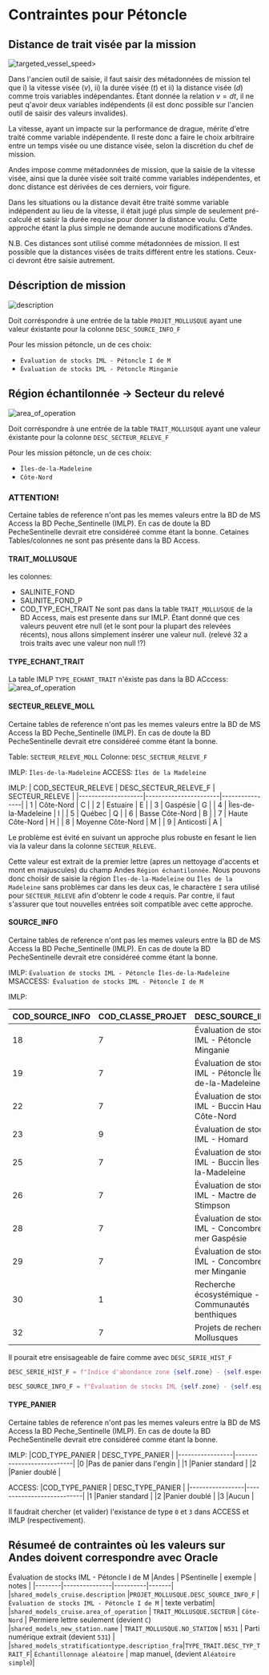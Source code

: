 # Contraintes pour Pétoncle

## Distance de trait visée par la mission

![targeted_vessel_speed>](_static/shared_models.cruise.targeted_vessel_speed.png)

Dans l'ancien outil de saisie, il faut saisir des métadonnées de mission tel que i) la vitesse visée ($v$), ii) la durée visée ($t$) et ii) la distance visée ($d$) comme trois variables indépendantes. Étant donnée la relation $v=d t$, il ne peut q'avoir deux variables indépendents (il est donc possible sur l'ancien outil de saisir des valeurs invalides).

La vitesse, ayant un impacte sur la performance de drague, mérite d'etre traité comme variable indépendente. Il reste donc a faire le choix arbitraire entre un temps visée ou une distance visée, selon la discrétion du chef de mission.

Andes impose comme métadonnées de mission, que la saisie de la vitesse visée, ainsi que la durée visée soit traité comme variables indépendentes, et donc distance est dérivées de ces derniers, voir figure.

Dans les situations ou la distance devait être traité somme variable indépendent au lieu de la vitesse,  il était jugé plus simple de seulement pré-calculé et saisir la durée requise pour donner la distance voulu. Cette approche étant la plus simple ne demande aucune modifications d'Andes.

N.B. Ces distances sont utilisé comme métadonnées de mission. Il est possible que la distances visées de traits différent entre les stations. Ceux-ci devront être saisie autrement.

## Déscription de mission

![description](_static/shared_models_cruise.description.png)

Doit corréspondre à une entrée de la table `PROJET_MOLLUSQUE` ayant une valeur éxistante pour la colonne `DESC_SOURCE_INFO_F`

Pour les mission pétoncle, un de ces choix:
 - `Évaluation de stocks IML - Pétoncle I de M`
 - `Évaluation de stocks IML - Pétoncle Minganie`


## Région échantilonnée -> Secteur du relevé

![area_of_operation](_static/shared_models_cruise.area_of_operation.png)

Doit corréspondre à une entrée de la table `TRAIT_MOLLUSQUE` ayant une valeur éxistante pour la colonne `DESC_SECTEUR_RELEVE_F`

Pour les mission pétoncle, un de ces choix:
 - `Îles-de-la-Madeleine`
 - `Côte-Nord`

### ATTENTION!

Certaine tables de reference n'ont pas les memes valeurs entre la BD de MS Access la BD Peche_Sentinelle (IMLP). En cas de doute la BD PecheSentinelle devrait etre considéreé comme étant la bonne.
Cetaines Tables/colonnes ne sont pas présente dans la BD Access.

#### TRAIT_MOLLUSQUE
les colonnes:
 - SALINITE_FOND
 - SALINITE_FOND_P
 - COD_TYP_ECH_TRAIT
Ne sont pas dans la table `TRAIT_MOLLUSQUE` de la BD Access, mais est presente dans sur IMLP.
Étant donné que ces valeurs peuvent etre null (et le sont pour la plupart des relevées récents), nous allons simplement insérer une valeur null.
(relevé 32 a trois traits avec une valeur non null !?)
#### TYPE_ECHANT_TRAIT
La table IMLP `TYPE_ECHANT_TRAIT` n'éxiste pas dans la BD ACccess:
![area_of_operation](_static/TYPE_ECHANT_TRAIT.png)


#### SECTEUR_RELEVE_MOLL
Certaine tables de reference n'ont pas les memes valeurs entre la BD de MS Access la BD Peche_Sentinelle (IMLP). En cas de doute la BD PecheSentinelle devrait etre considéreé comme étant la bonne.

Table:  `SECTEUR_RELEVE_MOLL` 
Colonne: `DESC_SECTEUR_RELEVE_F`

IMLP: `Îles-de-la-Madeleine`
ACCESS: `Îles de la Madeleine`

IMLP:
| COD_SECTEUR_RELEVE | DESC_SECTEUR_RELEVE_F | SECTEUR_RELEVE |
|--------------------|-----------------------|----------------|
| 1                  | Côte-Nord             | C              |
| 2                  | Estuaire              | E              |
| 3                  | Gaspésie              | G              |
| 4                  | Îles-de-la-Madeleine  | I              |
| 5                  | Québec                | Q              |
| 6                  | Basse Côte-Nord       | B              |
| 7                  | Haute Côte-Nord       | H              |
| 8                  | Moyenne Côte-Nord     | M              |
| 9                  | Anticosti             | A              |


Le problème est évité en suivant un approche plus robuste en fesant le lien via la valeur dans la colonne `SECTEUR_RELEVE`.

Cette valeur est extrait de la premier lettre (apres un nettoyage d'accents et mont en majuscules) du champ Andes `Région échantilonnée`.
Nous pouvons donc choisir de saisie la région `Îles-de-la-Madeleine` ou `Îles de la Madeleine` sans problèmes car dans les deux cas, le charactère `I` sera utilisé pour `SECTEUR_RELEVE` afin d'obtenr le code `4` requis. Par contre, il faut s'assurer que tout nouvelles entrées soit compatible avec cette approche.

#### SOURCE_INFO
Certaine tables de reference n'ont pas les memes valeurs entre la BD de MS Access la BD Peche_Sentinelle (IMLP). En cas de doute la BD PecheSentinelle devrait etre considéreé comme étant la bonne.

IMLP: `Évaluation de stocks IML - Pétoncle Îles-de-la-Madeleine`
MSACCESS:` Évaluation de stocks IML - Pétoncle I de M`

IMLP:

| COD_SOURCE_INFO | COD_CLASSE_PROJET | DESC_SOURCE_INFO_F                                           | DESC_SOURCE_INFO_A                                          |
|-----------------|-------------------|--------------------------------------------------------------|-------------------------------------------------------------|
| 18              | 7                 | Évaluation de stocks IML - Pétoncle Minganie                 | MLI Stocks' assessment - Scallop Minganie                   |
| 19              | 7                 | Évaluation de stocks IML - Pétoncle Îles-de-la-Madeleine     | MLI Stocks' assessment - Scallop Magdellan Islands          |
| 22              | 7                 | Évaluation de stocks IML - Buccin Haute-Côte-Nord             | MLI Stocks' assessment - Whelk High North Shore             |
| 23              | 9                 | Évaluation de stocks IML - Homard                            | MLI Stocks' assessment - Lobster                            |
| 25              | 7                 | Évaluation de stocks IML - Buccin Îles-de-la-Madeleine       | MLI Stocks' assessment - Whelk Magdellan Islands            |
| 26              | 7                 | Évaluation de stocks IML - Mactre de Stimpson                | MLI Stocks' assessment - Stimpson's Surf Clam               |
| 28              | 7                 | Évaluation de stocks IML - Concombre de mer Gaspésie             | MLI Stocks' assessment - Sea Cucomber Gaspésie              |
| 29              | 7                 | Évaluation de stocks IML - Concombre de mer Minganie             | MLI Stocks' assessment - Sea Cucomber Minganie              |
| 30              | 1                 | Recherche écosystémique - Communautés benthiques             | Ecosystemic research - Benthic communites                   |
| 32              | 7                 | Projets de recherche - Mollusques                            | Research projects - Mollusks                                |

Il pourait etre ensisageable de faire comme avec `DESC_SERIE_HIST_F`
```python
DESC_SERIE_HIST_F = f"Indice d'abondance zone {self.zone} - {self.espece}"

DESC_SOURCE_INFO_F = f"Évaluation de stocks IML {self.zone} - {self.espece}"

```


#### TYPE_PANIER
Certaine tables de reference n'ont pas les memes valeurs entre la BD de MS Access la BD Peche_Sentinelle (IMLP). En cas de doute la BD PecheSentinelle devrait etre considéreé comme étant la bonne.

IMLP:
|COD_TYPE_PANIER  | DESC_TYPE_PANIER          |
|-----------------|---------------------------|
|0                |Pas de panier dans l'engin |	
|1                |Panier standard            |
|2                |Panier doublé              |

ACCESS:
|COD_TYPE_PANIER  | DESC_TYPE_PANIER          |
|-----------------|---------------------------|
|1                |Panier standard            |
|2                |Panier doublé              |
|3                |Aucun                      |	

Il faudrait chercher (et valider) l'existance de type `0` et `3` dans ACCESS et IMLP (respectivement).


## Résumeé de contraintes où les valeurs sur Andes doivent correspondre avec Oracle
Évaluation de stocks IML - Pétoncle I de M
|Andes   | PSentinelle   | exemple   | notes |
|--------|---------------|----------|-------|
|`shared_models_cruise.description`  |`PROJET_MOLLUSQUE.DESC_SOURCE_INFO_F`   |`Évaluation de stocks IML - Pétoncle I de M` | texte verbatim|
|`shared_models_cruise.area_of_operation`  | `TRAIT_MOLLUSQUE.SECTEUR` | `Côte-Nord` | Permiere lettre seulement (devient `C`)
|`shared_models_new_station.name`  | `TRAIT_MOLLUSQUE.NO_STATION` | `N531` | Parti numérique extrait (devient `531`) |
|`shared_models_stratificationtype.description_fra`|`TYPE_TRAIT.DESC_TYP_TRAIT_F`| `Échantillonnage aléatoire` | map manuel, (devient `Aléatoire simple`)|